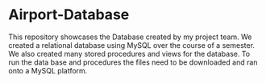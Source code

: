 # Airport-Database
This repository showcases the Database created by my project team. We created a relational database using MySQL over the course of a semester. We also created many stored procedures and views for the database. To run the data base and procedures the files need to be downloaded and ran onto a MySQL platform.
